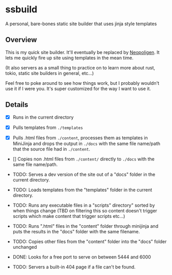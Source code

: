 # ssbuild

A personal, bare-bones static site builder that 
uses jinja style templates

## Overview

This is my quick site builder. It'll eventually
be replaced by [Neopoligen](https://www.neopoligen.com/). 
It lets me quickly fire up site using templates 
in the mean time.

(It also servers as a small thing to practice on
to learn more about rust, tokio, static site builders
in general, etc...)

Feel free to poke around to see how things work, but
I probably wouldn't use it if I were you. It's super
customized for the way I want to use it.

## Details 

- [x] Runs in the current directory

- [x] Pulls templates from `./templates`

- [x] Pulls .html files from `./content`,
processes them as templates in MiniJinja
and drops the output in `./docs` with the same
file name/path that the source file had in `./content`.

- [] Copies non .html files from `./content/`
directly to `./docs` with the same file name/path.







- TODO: Serves a dev version of the site out
of a "docs" folder in the current directory.

- TODO: Loads templates from the "templates"
folder in the current directory.

- TODO: Runs any executable files in a 
"scripts" directory" sorted by when things
change (TBD on filtering this so content
doesn't trigger scripts which make content
that trigger scripts etc...)

- TODO: Runs ".html" files in the "content" folder
through minijinja and puts the results
in the "docs" folder with the same filename. 

- TODO: Copies other files from the "content" folder
into the "docs" folder unchanged

- DONE: Looks for a free port to serve on between
5444 and 6000

- TODO: Servers a built-in 404 page if a file can't
be found.




